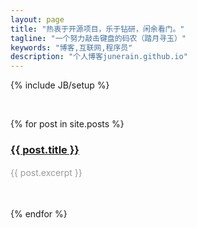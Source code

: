 ```yaml
---
layout: page
title: "热衷于开源项目，乐于钻研，闲余看门。"
tagline: "一个努力敲击键盘的码农（踏月寻玉）"
keywords: "博客,互联网,程序员"
description: "个人博客junerain.github.io"
---
```

{% include JB/setup %}

<p>&nbsp;</p>
{% for post in site.posts %}
  <h3><a href="{{ BASE_PATH }}{{ post.url }}">{{ post.title }}</a></h3>
  <div style="color: #999;font-size: 14px;line-height: 1.6em;">{{ post.excerpt }}</div>
  <p>&nbsp;</p>
{% endfor %}
